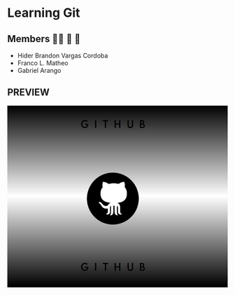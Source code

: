 # Learning Git
## Members 🧑‍🦱 🤺 🤾
* Hider Brandon Vargas Cordoba
* Franco L. Matheo
* Gabriel Arango

## PREVIEW
![preview](images/preview.jpeg)

